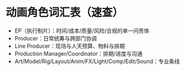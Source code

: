 # 动画角色词汇表（速查）

- EP（执行制片）：时间/成本/质量/风险/合规的单一问责体
- Producer：日常统筹与跨部门协调
- Line Producer：现场与人天预算、物料与排期
- Production Manager/Coordinator：排期/进度与沟通
- Art/Model/Rig/Layout/Anim/FX/Light/Comp/Edit/Sound：专业条线
